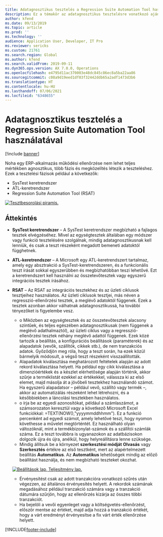 ```yaml
---
title: Adatagnosztikus tesztelés a Regression Suite Automation Tool használatával
description: Ez a témakör az adatagnosztikus tesztelésre vonatkozó ajánlásokat tárgyalja a Regression Suite Automation Tool segítségével.
author: kfend
ms.date: 09/13/2019
ms.topic: article
ms.prod: ''
ms.technology: ''
audience: Application User, Developer, IT Pro
ms.reviewer: sericks
ms.custom: 21761
ms.search.region: Global
ms.author: kfend
ms.search.validFrom: 2019-09-11
ms.dyn365.ops.version: AX 7.0.0, Operations
ms.openlocfilehash: e4795d11ac370003e48dc845c86ec8a5ba22aa86
ms.sourcegitcommit: c08a9d19eed1df03f32442ddb65a2adf1473d3b6
ms.translationtype: HT
ms.contentlocale: hu-HU
ms.lasthandoff: 07/06/2021
ms.locfileid: "6348655"
---
```

# <a name="data-agnostic-testing-using-the-regression-suite-automation-tool"></a>Adatagnosztikus tesztelés a Regression Suite Automation Tool használatával

[!include [banner](../includes/banner.md)]

Noha egy ERP-alkalmazás működési ellenőrzése nem lehet teljes mértékben agnosztikus, több fázis és megközelítés létezik a teszteléshez. Ezek a tesztelési fázisok például a következők:  

- SysTest keretrendszer
- ATL-keretrendszer
- Regression Suite Automation Tool (RSAT)

[![Tesztbesorolási piramis.](./media/rsat-data-agnostic-testing-01.PNG)](./media/rsat-data-agnostic-testing-01.PNG)

## <a name="overview"></a>Áttekintés
-   **SysTest keretrendszer** – A SysTest keretrendszer megbízható a fajlagos tesztek elvégzéséhez. Mivel az egységtesztek általában egy módszer vagy funkció tesztelésére szolgálnak, mindig adatagnosztikusnak kell lenniük, és csak a teszt részeként megadott bemeneti adatoktól függhetnek.
-   **ATL-keretrendszer** – A Microsoft egy ATL-keretrendszert tartalmaz, amely egy absztrakció a SysTest-keretrendszeren, és a funkcionális teszt írását sokkal egyszerűbben és megbízhatóbban teszi lehetővé. Ezt a keretrendszert kell használni az összetevőtesztek vagy egyszerű integrációs tesztek írásához.
-   **RSAT** – Az RSAT az integrációs tesztekhez és az üzleti ciklusok tesztjeihez használatos. Az üzleti ciklusok tesztjei, más néven a regresszió-ellenőrzési tesztek, a meglévő adatoktól függenek. Ezek a tesztek azonban akkor válhatnak adatagnosztikussá, ha további tényezőket is figyelembe vesz. 

    - o Miközben az egységtesztek és az összetevőtesztek alacsony szintűek, és teljes egészében adatagnosztikusak (nem függenek a meglévő adathalmaztól), az üzleti ciklus vagy a regresszió-ellenőrzési tesztek néhány meglévő adattól függenek. Ezek közé tartozik a beállítás, a konfigurációs beállítások (paraméterek) és az alapadatok (vevők, szállítók, cikkek stb.), de nem tranzakciós adatok. Győződjön meg róla, hogy a teszt során, ha ezek közül bármelyik módosult, a végső teszt részeként visszaállították.
    - Alapadatok kiválasztása meghatározott feltételek alapján az adott rekord kiválasztása helyett. Ha például egy cikk kiválasztása a dimenzióértékek és a készlet elérhetősége alapján történik, akkor szűrje a terméklistát ezekkel az értékekkel, válassza ki az első elemet, majd másolja át a jövőbeli tesztekhez használandó számot. Ha egyszerű alapadatsor – például vevő, szállító vagy termék –, akkor az automatizálás részeként lehet létrehozni, és a későbbiekben a láncolási tesztekben használatos. 
    - o írja be az egyedi azonosítókat, például a számlaszámot, a számsorozaton keresztül vagy a következő Microsoft Excel funkciókkal: =TEXT(NOW(),"yyyymmddhhmm"). Ez a funkció percenként ad egyedi számot, amely lehetővé teszi, hogy nyomon követhesse a művelet megtörténtét. Ez használható olyan változóknál, mint a termékbizonylat-számok és a szállítói számlák száma. Ez a teszt továbbra is ugyanazokon az adatbázisokon dolgozik újra és újra, anélkül, hogy helyreállításra lenne szüksége.
    - Mindig állítsuk be a környezet **szerkesztési módját** **Olvasás** vagy **Szerkesztés** értékre az első tesztként, mert az alapértelmezett beállítás **Automatikus**. Az **Automatikus** lehetőségek mindig az előző beállítást használja, és nem megbízható teszteket okozhat. 
 
    [![Beállítások lap, Teljesítmény lap.](./media/rsat-data-agnostic-testing-02.PNG)](./media/rsat-data-agnostic-testing-02.PNG)
 
    - Érvényesítést csak az adott tranzakcióra vonatkozó szűrés után végezzen, az általános érvényesítés helyett. A rekordok számának megadásához például tranzakció számára vagy a tranzakció dátumára szűrjön, hogy az ellenőrzés kizárja az összes többi tranzakciót. 
    - Ha bejelöli a vevői egyenleget vagy a költségvetés-ellenőrzést, először mentse az értéket, majd adja hozzá a tranzakció értékét, hogy a várt eredményt érvényesítse a fix várt érték ellenőrzése helyett. 
 


[!INCLUDE[footer-include](../../../includes/footer-banner.md)]
